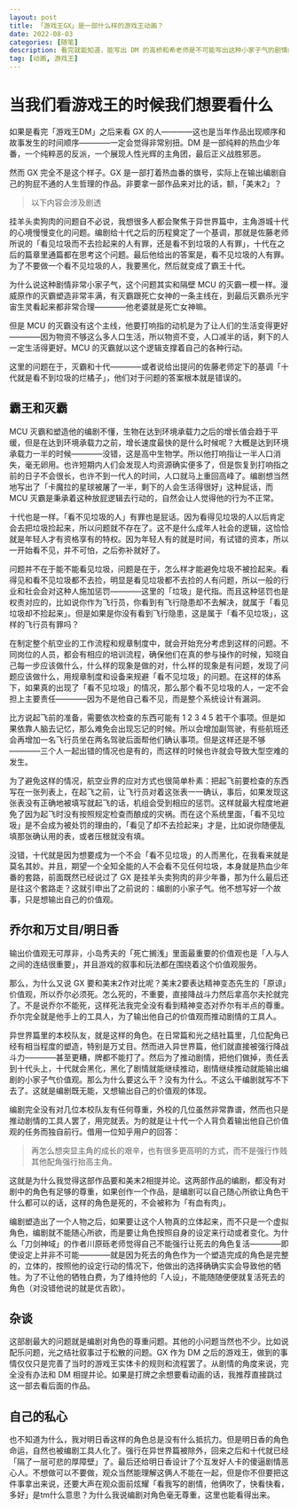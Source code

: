 ```yaml
---
layout: post
title: 「游戏王GX」是一部什么样的游戏王动画？
date: 2022-08-03
categories: [随笔]
description: 看完就能知道，能写出 DM 的高桥和希老师是不可能写出这种小家子气的剧情的
tag: [动画, 游戏王]
---
```


# 当我们看游戏王的时候我们想要看什么

如果是看完「游戏王DM」之后来看 GX 的人————这也是当年作品出现顺序和故事发生的时间顺序————一定会觉得非常别扭。DM 是一部纯粹的热血少年番，一个纯粹恶的反派，一个展现人性光辉的主角团，最后正义战胜邪恶。

然而 GX 完全不是这个样子。GX 是一部打着热血番的旗号，实际上在输出编剧自己的狗屁不通的人生哲理的作品。非要拿一部作品来对比的话，额，「美末2」？

> 以下内容会涉及剧透

挂羊头卖狗肉的问题自不必说，我想很多人都会聚焦于异世界篇中，主角游城十代的心境慢慢变化的问题。编剧给十代之后的历程奠定了一个基调，那就是佐藤老师所说的「看见垃圾而不去捡起来的人有罪，还是看不到垃圾的人有罪」，十代在之后的篇章里通篇都在思考这个问题。最后他给出的答案是，看不见垃圾的人有罪。为了不要做一个看不见垃圾的人，我要黑化，然后就变成了霸王十代。

为什么说这种剧情非常小家子气，这个问题其实和隔壁 MCU 的灭霸一模一样。漫威原作的灭霸塑造非常丰满，有灭霸跟死亡女神的一条主线在，到最后灭霸杀光宇宙生灵看起来都非常合理————他老婆就是死亡女神嘛。

但是 MCU 的灭霸没有这个主线，他要打响指的动机是为了让人们的生活变得更好————因为物资不够这么多人口生活，所以物资不变，人口减半的话，剩下的人一定生活得更好。MCU 的灭霸就以这个逻辑支撑着自己的各种行动。

这里的问题在于，灭霸和十代————或者说给出提问的佐藤老师定下的基调「十代就是看不到垃圾的烂橘子」，他们对于问题的答案根本就是错误的。

## 霸王和灭霸

MCU 灭霸和塑造他的编剧不懂，生物在达到环境承载力之后的增长值会趋于平缓，但是在达到环境承载力之前，增长速度最快的是什么时候呢？大概是达到环境承载力一半的时候————没错，这是高中生物学。所以他打响指让一半人口消失，毫无卵用。也许短期内人们会发现人均资源确实便多了，但是恢复到打响指之前的日子不会很长，也许不到一代人的时间，人口就马上重回高峰了。编剧想当然地写出了「卡魔拉的星球被屠了一半，剩下的人会生活得很好」这种屁话，而 MCU 灭霸是秉承着这种放屁逻辑去行动的，自然会让人觉得他的行为不正常。

十代也是一样。「看不见垃圾的人」有罪也是屁话。因为看得见垃圾的人以后肯定会去把垃圾捡起来，所以问题就不存在了。这不是什么成年人社会的逻辑，这恰恰就是年轻人才有资格享有的特权。因为年轻人有的就是时间，有试错的资本，所以一开始看不见，并不可怕，之后弥补就好了。

问题并不在于能不能看见垃圾，问题是在于，怎么样才能避免垃圾不被捡起来。看得见和看不见垃圾都不去捡，明显是看见垃圾都不去捡的人有问题，所以一般的行业和社会会对这种人施加惩罚————这里的「垃圾」是代指。而且这种惩罚也是权责对应的，比如说你作为飞行员，你看到有飞行隐患却不去解决，就属于「看见垃圾却不捡起来」。但是如果是你没有看到飞行隐患，这是属于「看不见垃圾」，这样的飞行员有罪吗？

在制定整个航空业的工作流程和规章制度中，就会开始充分考虑到这样的问题。不同岗位的人员，都会有相应的培训流程，确保他们在真的参与操作的时候，知晓自己每一步应该做什么，什么样的现象是做的对，什么样的现象是有问题，发现了问题应该做什么，用规章制度和设备来规避「看不见垃圾」的问题。在这样的体系下，如果真的出现了「看不见垃圾」的情况，那么那个看不见垃圾的人，一定不会担上主要责任————因为不是他自己看不见，而是整个系统设计有漏洞。

比方说起飞前的准备，需要依次检查的东西可能有 1 2 3 4 5 若干个事项。但是如果依靠人脑去记忆，那么难免会出现忘记的时候。所以会增加副驾驶，有些航班还会再增加一名飞行员坐在两名驾驶后面帮他们确认事项。但是这样还是不够————三个人一起出错的情况也是有的，而这样的时候也许就会导致大型空难的发生。

为了避免这样的情况，航空业界的应对方式也很简单朴素：把起飞前要检查的东西写在一张列表上，在起飞之前，让飞行员对着这张表一一确认，事后，如果发现这张表没有正确地被填写就起飞的话，机组会受到相应的惩罚。这样就最大程度地避免了因为起飞时没有按照规定检查而酿成的灾祸。而在这个系统里面，「看不见垃圾」是不会成为被处罚的理由的，「看见了却不去捡起来」才是，比如说你随便乱填那张确认用的表，或者压根就没有填。

没错，十代就是因为想要成为一个不会「看不见垃圾」的人而黑化，在我看来就是莫名其妙。并且，期望一个全知全能的人不会看不见任何垃圾，本身就是热血少年番的套路，前面既然已经说过了 GX 是挂羊头卖狗肉的非少年番，那为什么最后还是往这个套路走？这就引申出了之前说的：编剧的小家子气。他不想写好一个故事，只是想输出自己的价值观。

## 乔尔和万丈目/明日香

输出价值观无可厚非，小岛秀夫的「死亡搁浅」里面最重要的价值观也是「人与人之间的连结很重要」，并且游戏的叙事和玩法都在围绕着这个价值观服务。

那么，为什么又说 GX 要和美末2作对比呢？美末2要表达精神变态先生的「原谅」价值观，所以乔尔必须死。怎么死的，不重要，直接降战斗力然后拿高尔夫抡就完了。不是说乔尔不能死，这样死法我完全没有看到精神变态对乔尔有半点的尊重。乔尔完全就是他手上的工具人，为了输出他自己的价值观而推动剧情的工具人。

异世界篇里的本校队友，就是这样的角色。在日常篇和光之结社篇里，几位配角已经有相当程度的塑造，特别是万丈目。然而进入异世界篇，他们就直接被强行降战斗力————甚至更糟，牌都不能打了。然后为了推动剧情，把他们做掉，责任丢到十代头上，十代就会黑化，黑化了剧情就能继续推动，剧情继续推动就能输出编剧的小家子气价值观。那么为什么要这么干？没有为什么。不这么干编剧就写不下去了。这就是编剧既无能，又想输出自己的价值观的体现。

编剧完全没有对几位本校队友有任何尊重，外校的几位虽然非常靠谱，然而也只是推动剧情的工具人罢了，用完就丢。为的就是让十代一个人背负着输出他自己价值观的任务而独自前行。借用一位知乎用户的回答：

> 再怎么想突显主角的成长的艰辛，也有很多更高明的方式，而不是强行作贱其他配角强行抬高主角。

这就是为什么我觉得这部作品要和美末2相提并论。这两部作品的编剧，都没有对剧中的角色有足够的尊重，如果创作一个作品，是编剧可以自己随心所欲让角色干什么都可以的话，这样的角色是死的，不会被称为「有血有肉」。

编剧塑造出了一个人物之后，如果要让这个人物真的立体起来，而不只是一个虚拟角色，编剧就不能随心所欲，而是要让角色按照自身的设定来行动或者变化。为什么「刀剑神域」的作者川原砾老师觉得自己不能强行让死去的角色复活————即使设定上并非不可能————就是因为死去的角色作为一个塑造完成的角色是完整的，立体的，按照他的设定行动的情况下，他做出的选择确确实实会导致他的牺牲。为了不让他的牺牲白费，为了维持他的「人设」，不能随随便便就复活死去的角色（对没错他说的就是优吉欧）。

## 杂谈

这部剧最大的问题就是编剧对角色的尊重问题。其他的小问题当然也不少。比如说配乐问题，光之结社叙事过于松散的问题。GX 作为 DM 之后的游戏王，做到的事情仅仅只是完善了当时的游戏王实体卡的规则和流程罢了。从剧情的角度来说，完全没有办法和 DM 相提并论。如果是打牌之余想要看动画的话，我推荐直接跳过这一部去看后面的作品。

## 自己的私心

也不知道为什么，我对明日香这样的角色总是没有什么抵抗力。但是明日香的角色命运，自然也被编剧工具人化了。强行在异世界篇被除外，回来之后和十代就已经「隔了一层可悲的厚障壁」了。最后还给明日香设计了个互发好人卡的傻逼剧情恶心人。不想做可以不要做，观众当然能理解这俩人不能在一起，但是你不但要把这件事拿出来说，还要大声在观众面前炫耀「看我写的剧情，他俩吹了，快看快看，多好」是tm什么意思？为什么我说编剧对角色毫无尊重，这里也能看得出来。
